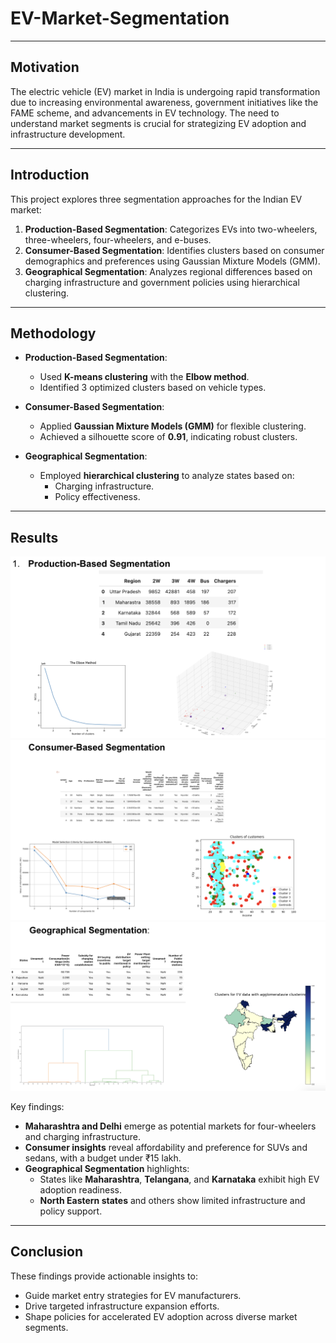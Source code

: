 # EV-Market-Segmentation

---

## Motivation

The electric vehicle (EV) market in India is undergoing rapid transformation due to increasing environmental awareness, government initiatives like the FAME scheme, and advancements in EV technology. The need to understand market segments is crucial for strategizing EV adoption and infrastructure development.

---

## Introduction

This project explores three segmentation approaches for the Indian EV market:
1. **Production-Based Segmentation**: Categorizes EVs into two-wheelers, three-wheelers, four-wheelers, and e-buses.
2. **Consumer-Based Segmentation**: Identifies clusters based on consumer demographics and preferences using Gaussian Mixture Models (GMM).
3. **Geographical Segmentation**: Analyzes regional differences based on charging infrastructure and government policies using hierarchical clustering.

---

## Methodology

- **Production-Based Segmentation**:
  - Used **K-means clustering** with the **Elbow method**.
  - Identified 3 optimized clusters based on vehicle types.

- **Consumer-Based Segmentation**:
  - Applied **Gaussian Mixture Models (GMM)** for flexible clustering.
  - Achieved a silhouette score of **0.91**, indicating robust clusters.

- **Geographical Segmentation**:
  - Employed **hierarchical clustering** to analyze states based on:
    - Charging infrastructure.
    - Policy effectiveness.

---

## Results

![Production-Based Segmentation](Images/1.png "Demo")
![Consumer-Based Segmentation](Images/2.png "Demo")
![Geographical Segmentation](Images/3.png "Demo")

Key findings:
- **Maharashtra and Delhi** emerge as potential markets for four-wheelers and charging infrastructure.
- **Consumer insights** reveal affordability and preference for SUVs and sedans, with a budget under ₹15 lakh.
- **Geographical Segmentation** highlights:
  - States like **Maharashtra**, **Telangana**, and **Karnataka** exhibit high EV adoption readiness.
  - **North Eastern states** and others show limited infrastructure and policy support.

---

## Conclusion

These findings provide actionable insights to:
- Guide market entry strategies for EV manufacturers.
- Drive targeted infrastructure expansion efforts.
- Shape policies for accelerated EV adoption across diverse market segments.
